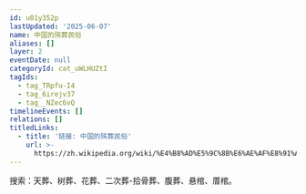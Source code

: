 ```yaml
---
id: u01y352p
lastUpdated: '2025-06-07'
name: 中国的殡葬民俗
aliases: []
layer: 2
eventDate: null
categoryId: cat_uWLHUZtI
tagIds:
  - tag_TRpfu-I4
  - tag_6irejv37
  - tag__NZec6vQ
timelineEvents: []
relations: []
titledLinks:
  - title: '链接: 中国的殡葬民俗'
    url: >-
      https://zh.wikipedia.org/wiki/%E4%B8%AD%E5%9C%8B%E6%AE%AF%E8%91%AC%E5%8F%B2
---
```

搜索：天葬、树葬、花葬、二次葬-拾骨葬、腹葬、悬棺、厝棺。
